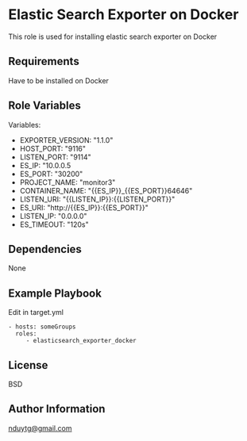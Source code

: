 Elastic Search Exporter on Docker
=========

This role is used for installing elastic search exporter on Docker

Requirements
------------

Have to be installed on Docker

Role Variables
--------------

Variables:

* EXPORTER_VERSION: "1.1.0"
* HOST_PORT: "9116"
* LISTEN_PORT: "9114"
* ES_IP: "10.0.0.5
* ES_PORT: "30200"
* PROJECT_NAME: "monitor3"
* CONTAINER_NAME: "{{ES_IP}}_{{ES_PORT}}64646"
* LISTEN_URI: "{{LISTEN_IP}}:{{LISTEN_PORT}}"
* ES_URI: "http://{{ES_IP}}:{{ES_PORT}}"
* LISTEN_IP: "0.0.0.0"
* ES_TIMEOUT: "120s"

Dependencies
------------

None

Example Playbook
----------------

Edit in target.yml

    - hosts: someGroups
      roles:
         - elasticsearch_exporter_docker

License
-------

BSD

Author Information
------------------

nduytg@gmail.com
